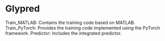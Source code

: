 # Glypred

Train_MATLAB: Contains the training code based on MATLAB.
Train_PyTorch: Provides the training code implemented using the PyTorch framework.
Predictor: Includes the integrated predictor.
